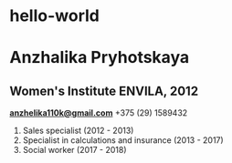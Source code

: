 # hello-world
# Anzhalika Pryhotskaya
## Women's Institute ENVILA, 2012
**anzhelika110k@gmail.com**
+375 (29) 1589432
1. Sales specialist (2012 - 2013)
1. Specialist in calculations and insurance (2013 - 2017)
1. Social worker (2017 - 2018)
